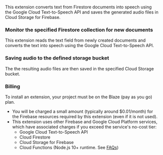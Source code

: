 This extension converts text from Firestore documents into speech using the Google Cloud Text-to-Speech API and saves the generated audio files in Cloud Storage for Firebase.


### Monitor the specified Firestore collection for new documents
This extension reads the text field from newly created documents and converts the text into speech using the Google Cloud Text-to-Speech API.

### Saving audio to the defined storage bucket
The the resulting audio files are then saved in the specified Cloud Storage bucket.

### Billing
To install an extension, your project must be on the Blaze (pay as you go) plan.

- You will be charged a small amount (typically around $0.01/month) for the Firebase resources required by this extension (even if it is not used).
- This extension uses other Firebase and Google Cloud Platform services, which have associated charges if you exceed the service's no-cost tier:
  - Google Cloud Text-to-Speech API
  - Cloud Firestore
  - Cloud Storage for Firebase
  - Cloud Functions (Node.js 10+ runtime. See [FAQs](https://firebase.google.com/support/faq#extensions-pricing))
